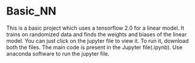 # Basic_NN
This is a basic project which uses a tensorflow 2.0 for a linear model. It trains on randomized data and finds the weights and biases of the linear model.
You can just click on the jupyter file to view it.
To run it, download both the files. The main code is present in the Jupyter file(.ipynb). Use anaconda software to run the jupyter file.
